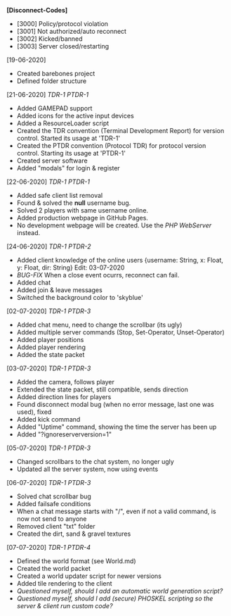 **[Disconnect-Codes]**
 - [3000] Policy/protocol violation
 - [3001] Not authorized/auto reconnect
 - [3002] Kicked/banned
 - [3003] Server closed/restarting

[19-06-2020]
- Created barebones project
- Defined folder structure

[21-06-2020] *TDR-1 PTDR-1*
- Added GAMEPAD support
- Added icons for the active input devices
- Added a ResourceLoader script
- Created the TDR convention (Terminal Development Report) for version control. Started its usage at 'TDR-1'
- Created the PTDR convention (Protocol TDR) for protocol version control. Starting its usage at 'PTDR-1'
- Created server software
- Added "modals" for login & register

[22-06-2020] *TDR-1 PTDR-1*
- Added safe client list removal
- Found & solved the **null** username bug.
- Solved 2 players with same username online.
- Added production webpage in GitHub Pages.
- No development webpage will be created. Use the *PHP WebServer* instead.

[24-06-2020] *TDR-1 PTDR-2*
- Added client knowledge of the online users
    {username: String, x: Float, y: Float, dir: String} Edit: 03-07-2020
- *BUG-FIX* When a close event ocurrs, reconnect can fail.
- Added chat
- Added join & leave messages
- Switched the background color to 'skyblue'

[02-07-2020] *TDR-1 PTDR-3*
- Added chat menu, need to change the scrollbar (its ugly)
- Added multiple server commands (Stop, Set-Operator, Unset-Operator)
- Added player positions
- Added player rendering
- Added the state packet

[03-07-2020] *TDR-1 PTDR-3*
- Added the camera, follows player
- Extended the state packet, still compatible, sends direction
- Added direction lines for players
- Found disconnect modal bug (when no error message, last one was used), fixed
- Added kick command
- Added "Uptime" command, showing the time the server has been up
- Added "?ignoreserverversion=1"

[05-07-2020] *TDR-1 PTDR-3*
- Changed scrollbars to the chat system, no longer ugly
- Updated all the server system, now using events

[06-07-2020] *TDR-1 PTDR-3*
- Solved chat scrollbar bug
- Added failsafe conditions
- When a chat message starts with "/", even if not a valid command, is now not send to anyone
- Removed client "txt" folder
- Created the dirt, sand & gravel textures

[07-07-2020] *TDR-1 PTDR-4*
- Defined the world format (see World.md)
- Created the world packet
- Created a world updater script for newer versions
- Added tile rendering to the client
- *Questioned myself, should I add an automatic world generation script?*
- *Questioned myself, should I add (secure) PHOSKEL scripting so the server & client run custom code?*
